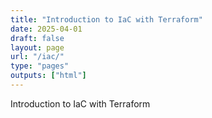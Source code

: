 ```yaml
---
title: "Introduction to IaC with Terraform"
date: 2025-04-01
draft: false
layout: page
url: "/iac/"
type: "pages"
outputs: ["html"]
---
```


Introduction to IaC with Terraform